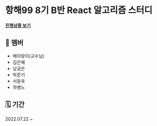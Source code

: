 # 항해99 8기 B반 React 알고리즘 스터디

#### [진행상황 보기](https://docs.google.com/spreadsheets/d/1Rnhn2iXD3O1YqWJK-RqCNLcNFPBU_wasYMX68V4vEXw/edit#gid=0)

## 👥 멤버

- 배아랑이(교수님)
- 김은혜
- 남궁은
- 박준기
- 서동욱
- 하병노

## 🗓 기간

2022.07.22 ~





